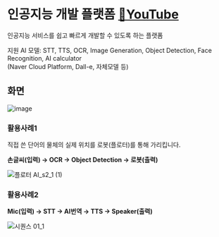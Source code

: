 # 인공지능 개발 플랫폼 [🔗YouTube](https://www.youtube.com/watch?v=v-aPSuBKuvM)
인공지능 서비스를 쉽고 빠르게 개발할 수 있도록 하는 플랫폼  

지원 AI 모델: STT, TTS, OCR, Image Generation, Object Detection, Face Recognition, AI calculator  
(Naver Cloud Platform, Dall-e, 자체모델 등)

## 화면
![image](https://github.com/hyunjin-h/aiBuilder/assets/87686021/82e0b827-68f1-4168-9a99-0465547a1948)


### 활용사례1
직접 쓴 단어의 물체의 실제 위치를 로봇(플로터)를 통해 가리킵니다.  

**손글씨(입력) &rarr; OCR &rarr; Object Detection &rarr; 로봇(출력)**  

![플로터 AI_s2_1 (1)](https://github.com/hyunjin-h/aiBuilder/assets/87686021/95533f2d-1cab-47ab-bf83-69efe336ef45)


### 활용사례2
  
**Mic(입력) &rarr; STT &rarr; AI번역 &rarr; TTS &rarr; Speaker(출력)**

![시퀀스 01_1](https://github.com/hyunjin-h/aiBuilder/assets/87686021/f059b1b9-59b2-4b5e-8e08-183ca2919f9e)
